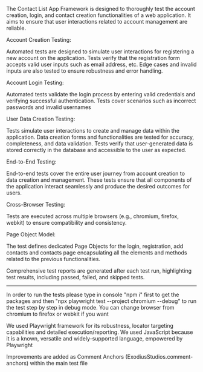 The Contact List App Framework is designed to thoroughly test the account creation, login, and contact creation functionalities of a web application.
It aims to ensure that user interactions related to account management are reliable.

Account Creation Testing:

Automated tests are designed to simulate user interactions for registering a new account on the application.
Tests verify that the registration form accepts valid user inputs such as email address, etc.
Edge cases and invalid inputs are also tested to ensure robustness and error handling.

Account Login Testing:

Automated tests validate the login process by entering valid credentials and verifying successful authentication.
Tests cover scenarios such as incorrect passwords and invalid usernames

User Data Creation Testing:

Tests simulate user interactions to create and manage data within the application.
Data creation forms and functionalities are tested for accuracy, completeness, and data validation.
Tests verify that user-generated data is stored correctly in the database and accessible to the user as expected.

End-to-End Testing:

End-to-end tests cover the entire user journey from account creation to data creation and management.
These tests ensure that all components of the application interact seamlessly and produce the desired outcomes for users.

Cross-Browser Testing:

Tests are executed across multiple browsers (e.g., chromium, firefox, webkit) to ensure compatibility and consistency.

Page Object Model:

The test defines dedicated Page Objects for the login, registration, add contacts and contacts page encapsulating all the elements and methods related to the previous functionalities.

Comprehensive test reports are generated after each test run, highlighting test results, including passed, failed, and skipped tests.

----------------------------------------------------------------------------------------------------------------------------------------------------------

In order to run the tests please type in console "npm i" first to get the packages and then "npx playwright test --project chromium --debug" to run the test step by step in debug mode. You can change browser from chromium to firefox or webkit if you want

We used Playwright framework for its robustness, locator targeting capabilities and detailed execution/reporting. We used JavaScript because it is a known, versatile and widely-supported language, empowered by Playwright

Improvements are added as Comment Anchors (ExodiusStudios.comment-anchors) within the main test file
